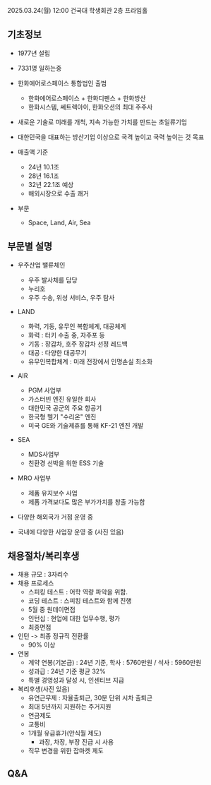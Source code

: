 <p>2025.03.24(월) 12:00
건국대 학생회관 2층 프라임홀</p>
<h2 id="기초정보">기초정보</h2>
<ul>
<li><p>1977년 설립</p>
</li>
<li><p>7331명 일하는중</p>
</li>
<li><p>한화에어로스페이스 통합법인 출범</p>
<ul>
<li>한화에어로스페이스 + 한화디펜스 + 한화방산</li>
<li>한화시스템, 쎄트렉아이, 한화오션의 최대 주주사</li>
</ul>
</li>
<li><p>새로운 기술로 미래를 개척, 지속 가능한 가치를 만드는 초일류기업</p>
</li>
<li><p>대한민국을 대표하는 방산기업 이상으로 국격 높이고 국력 높이는 것 목표</p>
</li>
<li><p>매출액 기준</p>
<ul>
<li>24년 10.1조</li>
<li>28년 16.1조</li>
<li>32년 22.1조 예상</li>
<li>해외시장으로 수출 쾌거</li>
</ul>
</li>
<li><p>부문</p>
<ul>
<li>Space, Land, Air, Sea</li>
</ul>
</li>
</ul>
<h2 id="부문별-설명">부문별 설명</h2>
<ul>
<li><p>우주산업 밸류체인</p>
<ul>
<li>우주 발사체를 담당</li>
<li>누리호</li>
<li>우주 수송, 위성 서비스, 우주 탐사</li>
</ul>
</li>
<li><p>LAND</p>
<ul>
<li>화력, 기동, 유무인 복합체계, 대공체계</li>
<li>화력 : 터키 수출 중, 자주포 등</li>
<li>기동 : 장갑차, 호주 장갑차 선정 레드백</li>
<li>대공 : 다양한 대공무기</li>
<li>유무인복합체계 : 미래 전장에서 인명손실 최소화</li>
</ul>
</li>
<li><p>AIR</p>
<ul>
<li>PGM 사업부</li>
<li>가스터빈 엔진 유일한 회사</li>
<li>대한민국 공군의 주요 항공기</li>
<li>한국형 헬기 &quot;수리온&quot; 엔진</li>
<li>미국 GE와 기술제휴를 통해 KF-21 엔진 개발</li>
</ul>
</li>
<li><p>SEA</p>
<ul>
<li>MDS사업부</li>
<li>친환경 선박을 위한 ESS 기술</li>
</ul>
</li>
<li><p>MRO 사업부</p>
<ul>
<li>제품 유지보수 사업</li>
<li>제품 가격보다도 많은 부가가치를 창출 가능함</li>
</ul>
</li>
<li><p>다양한 해외국가 거점 운영 중</p>
</li>
<li><p>국내에 다양한 사업장 운영 중
(사진 있음)</p>
</li>
</ul>
<h2 id="채용절차복리후생">채용절차/복리후생</h2>
<ul>
<li>채용 규모 : 3자리수</li>
<li>채용 프로세스<ul>
<li>스피킹 테스트 : 어학 역량 파악을 위함.</li>
<li>코딩 테스트 : 스피킹 테스트와 함께 진행</li>
<li>5월 중 원데이면접</li>
<li>인턴십 : 현업에 대한 업무수행, 평가</li>
<li>최종면접</li>
</ul>
</li>
<li>인턴 -&gt; 최종 정규직 전환률<ul>
<li>90% 이상</li>
</ul>
</li>
<li>연봉<ul>
<li>계약 연봉(기본급) : 24년 기준, 학사 : 5760만원 / 석사 : 5960만원</li>
<li>성과급 : 24년 기준 평균 32%</li>
<li>특별 경영성과 달성 시, 인센티브 지급</li>
</ul>
</li>
<li>복리후생(사진 있음)<ul>
<li>유연근무제 : 자율출퇴근, 30분 단위 시차 출퇴근</li>
<li>최대 5년까지 지원하는 주거지원</li>
<li>연금제도</li>
<li>교통비</li>
<li>1개월 유급휴가(안식월 제도)<ul>
<li>과장, 차장, 부장 진급 시 사용</li>
</ul>
</li>
<li>직무 변경을 위한 잡마켓 제도</li>
</ul>
</li>
</ul>
<h2 id="qa">Q&amp;A</h2>